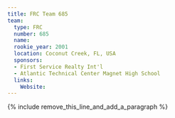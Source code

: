 ```yaml
---
title: FRC Team 685
team:
  type: FRC
  number: 685
  name:
  rookie_year: 2001
  location: Coconut Creek, FL, USA
  sponsors:
  - First Service Realty Int'l
  - Atlantic Technical Center Magnet High School
  links:
    Website:
---
```


{% include remove_this_line_and_add_a_paragraph %}